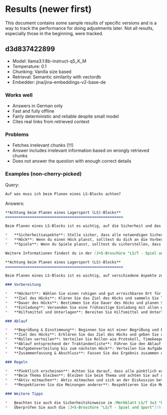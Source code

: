 # Results (newer first)

This document contains some sample results of specific versions and is a way to track the performance
for doing adjustments later. Not all results, especially those in the beginning, were tracked.

## d3d837422899

- Model: llama3.1:8b-instruct-q5_K_M
- Temperature: 0.1
- Chunking: Vanilla size based
- Retrieval: Semantic similarity with vectordb
- Embedder: jina/jina-embeddings-v2-base-de

### Works well

- Answers in German only
- Fast and fully offline
- Fairly deterministic and reliable despite small model
- Cites real links from retrieved context

### Problems

- Fetches irrelevant chunks (!!!)
- Answer includes irrelevant information based on wrongly retrieved chunks
- Does not answer the question with enough correct details

### Examples (non-cherry-picked)

Query:
```markdown
Auf was muss ich beim Planen eines LS-Blocks achten?
```

Answers:
```markdown
**Achtung beim Planen eines Lagersport (LS)-Blocks**
=====================================================

Beim Planen eines LS-Blocks ist es wichtig, auf die Sicherheit und das Wohlbefinden der Teilnehmenden zu achten. Hier sind einige wichtige Punkte, die du beachten solltest:

*   **Sicherheitsaspekte**: Stelle sicher, dass alle notwendigen Sicherheitsmaßnahmen getroffen werden, wie z.B. die Einhaltung von Sicherheitsregeln und die Bereitstellung von geeigneten Ausrüstungen.
*   **Höck**: Wenn du einen Höck planst, solltest du dich an die Vorbereitungshinweise halten, um sicherzustellen, dass der Höck reibungslos verläuft. Dazu gehören unter anderem die Auswahl eines geeigneten Höckorts, die Festlegung von Zielen und Traktanden, sowie die Einladung der Teilnehmenden.
*   **Spiele**: Wenn du Spiele planst, solltest du sicherstellen, dass sie sich an die Sicherheitsanforderungen halten. Dazu gehören unter anderem die Auswahl von Spielen, die nicht zu gefährlich sind und die Bereitstellung von geeigneten Ausrüstungen.

Weitere Informationen findest du in der [J+S-Broschüre "LS/T - Spiel und Sport"](https://www.jugendundsport.ch/de/sportarten/lagersport-trekking-uebersicht/login-experten.html) oder im [Merkblatt LS-T 3x3 "Unterwegs sein"](https://www.jugendundsport.ch/content/jus-internet/de/sportarten/lagersport-trekking-uebersicht/_jcr_content/contentPar/tabs_copy_copy/items/dokumente/tabPar/downloadlist_copy/downloadItems/97_1494506483240.download/merkblatt_ls_t_3x3_unterwegs_sein_d.pdf).
```

```markdown
**Achtung beim Planen eines Lagersport (LS)-Blocks**
=====================================================

Beim Planen eines LS-Blocks ist es wichtig, auf verschiedene Aspekte zu achten. Hier sind einige wichtige Punkte:

### Vorbereitung

*   **Höckort**: Wählen Sie einen ruhigen und gut erreichbaren Ort für den Höck.
*   **Ziel des Höcks**: Klären Sie das Ziel des Höcks und sammeln Sie Traktanden/Themen, um sie zu ordnen.
*   **Dauer des Höcks**: Bestimmen Sie die Dauer des Höcks und planen Sie Pausen ein.
*   **Einladung**: Versenden Sie eine frühzeitige Einladung mit allen wichtigen Informationen (Ort, Zeit, Traktanden, Unterlagen, Vorbereitung für Höckteilnehmende).
*   **Hilfsmittel und Unterlagen**: Bereiten Sie Hilfsmittel und Unterlagen vor.

### Ablauf

*   **Begrüßung & Einstimmung**: Beginnen Sie mit einer Begrüßung und Einstimmung.
*   **Ziel des Höcks**: Erklären Sie das Ziel des Höcks und geben Sie die Traktanden bekannt.
*   **Rollen verteilen**: Verteilen Sie Rollen wie Protokoll, Timekeeper usw.
*   **Ablauf entsprechend der Traktandenliste**: Führen Sie den Ablauf entsprechend der Traktandenliste durch.
*   **Aufgabenverteilung bis zum nächsten Höck**: Verteilen Sie Aufgaben bis zum nächsten Höck (Pendenzen).
*   **Zusammenfassung & Abschluss**: Fassen Sie das Ergebnis zusammen und schließen Sie den Höck ab.

### Regeln

*   **Pünktlich erscheinen**: Achten Sie darauf, dass alle pünktlich erscheinen.
*   **Beim Thema bleiben**: Bleiben Sie beim Thema und achten Sie auf die Zeit.
*   **Aktiv mitmachen**: Aktiv mitmachen und sich an der Diskussion beteiligen.
*   **Respektieren Sie die Meinungen anderer**: Respektieren Sie die Meinungen anderer und seien Sie offen für neue Ideen.

### Weitere Tipps

*   Beachten Sie auch die Sicherheitshinweise im [Merkblatt LS/T 3x3 "Unterwegs sein"](https://www.jugendundsport.ch/content/jus-internet/de/sportarten/lagersport-trekking-uebersicht/_jcr_content/contentPar/tabs_copy_copy/items/dokumente/tabPar/downloadlist_copy/downloadItems/97_1494506483240.download/merkblatt_ls_t_3x3_unterwegs_sein_d.pdf).
*   Überprüfen Sie auch die [J+S-Broschüre "LS/T - Spiel und Sport"](https://www.jugendundsport.ch/de/sportarten/lagersport-trekking-uebersicht/login-experten.html) für weitere Ideen und Tipps.
```